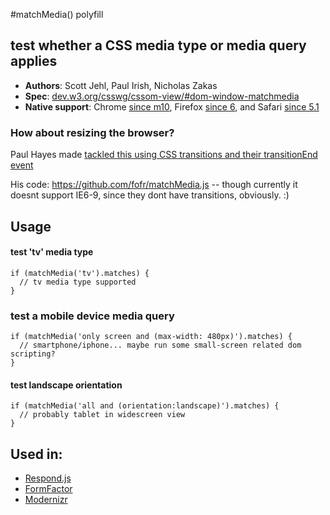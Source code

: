 #matchMedia() polyfill

## test whether a CSS media type or media query applies

* **Authors**: Scott Jehl, Paul Irish, Nicholas Zakas 
* **Spec**: [dev.w3.org/csswg/cssom-view/#dom-window-matchmedia](http://dev.w3.org/csswg/cssom-view/#dom-window-matchmedia)
* **Native support**: Chrome [since m10](http://trac.webkit.org/changeset/72552), Firefox [since 6](https://developer.mozilla.org/en/Firefox_6_for_developers), and Safari [since 5.1](https://developer.mozilla.org/en/DOM/window.matchMedia#Browser_compatibility)

### How about resizing the browser?
Paul Hayes made [tackled this using CSS transitions and their transitionEnd event](http://www.paulrhayes.com/2011-11/use-css-transitions-to-link-media-queries-and-javascript/) 

His code: https://github.com/fofr/matchMedia.js -- though currently it doesnt support IE6-9, since they dont have transitions, obviously. :)


## Usage

#### test 'tv' media type
    if (matchMedia('tv').matches) {
      // tv media type supported
    }

### test a mobile device media query
    if (matchMedia('only screen and (max-width: 480px)').matches) {
      // smartphone/iphone... maybe run some small-screen related dom scripting?
    }
    
#### test landscape orientation
    if (matchMedia('all and (orientation:landscape)').matches) {
      // probably tablet in widescreen view
    }


## Used in: 

* [Respond.js](https://github.com/scottjehl/Respond)
* [FormFactor](https://github.com/PaulKinlan/formfactor)
* [Modernizr](http://www.modernizr.com/)